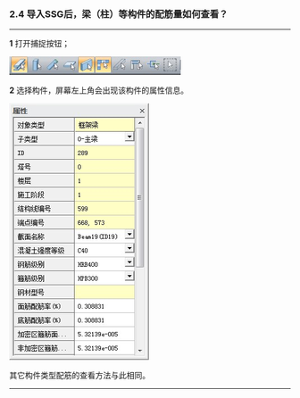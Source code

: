 ﻿### 2.4  导入SSG后，梁（柱）等构件的配筋量如何查看？ 

---

**1**  打开捕捉按钮；

![](./image/2.4-1.jpg)

**2** 选择构件，屏幕左上角会出现该构件的属性信息。

![](./image/2.4-2.jpg)

其它构件类型配筋的查看方法与此相同。

---

